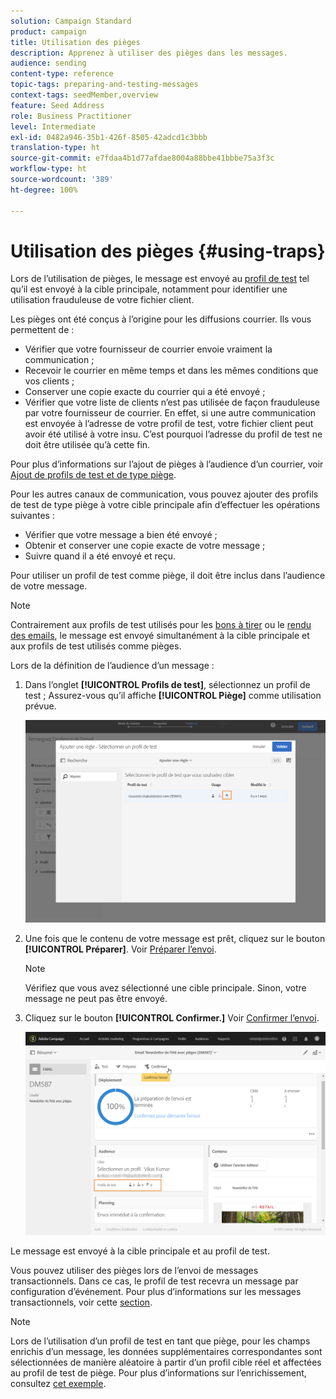 ```yaml
---
solution: Campaign Standard
product: campaign
title: Utilisation des pièges
description: Apprenez à utiliser des pièges dans les messages.
audience: sending
content-type: reference
topic-tags: preparing-and-testing-messages
context-tags: seedMember,overview
feature: Seed Address
role: Business Practitioner
level: Intermediate
exl-id: 0482a946-35b1-426f-8505-42adcd1c3bbb
translation-type: ht
source-git-commit: e7fdaa4b1d77afdae8004a88bbe41bbbe75a3f3c
workflow-type: ht
source-wordcount: '389'
ht-degree: 100%

---
```


# Utilisation des pièges {#using-traps}

Lors de l’utilisation de pièges, le message est envoyé au [profil de test](../../audiences/using/managing-test-profiles.md) tel qu’il est envoyé à la cible principale, notamment pour identifier une utilisation frauduleuse de votre fichier client.

Les pièges ont été conçus à l’origine pour les diffusions courrier. Ils vous permettent de :

* Vérifier que votre fournisseur de courrier envoie vraiment la communication ;
* Recevoir le courrier en même temps et dans les mêmes conditions que vos clients ;
* Conserver une copie exacte du courrier qui a été envoyé ;
* Vérifier que votre liste de clients n’est pas utilisée de façon frauduleuse par votre fournisseur de courrier. En effet, si une autre communication est envoyée à l’adresse de votre profil de test, votre fichier client peut avoir été utilisé à votre insu. C’est pourquoi l’adresse du profil de test ne doit être utilisée qu’à cette fin.

Pour plus d’informations sur l’ajout de pièges à l’audience d’un courrier, voir [Ajout de profils de test et de type piège](../../channels/using/defining-the-direct-mail-audience.md#adding-test-and-trap-profiles).

Pour les autres canaux de communication, vous pouvez ajouter des profils de test de type piège à votre cible principale afin d’effectuer les opérations suivantes :

* Vérifier que votre message a bien été envoyé ;
* Obtenir et conserver une copie exacte de votre message ;
* Suivre quand il a été envoyé et reçu.

Pour utiliser un profil de test comme piège, il doit être inclus dans l’audience de votre message.

>[!NOTE]
>
>Contrairement aux profils de test utilisés pour les [bons à tirer](../../sending/using/sending-proofs.md) ou le [rendu des emails](../../sending/using/email-rendering.md), le message est envoyé simultanément à la cible principale et aux profils de test utilisés comme pièges.

Lors de la définition de l’audience d’un message :

1. Dans l’onglet **[!UICONTROL Profils de test]**, sélectionnez un profil de test ; Assurez-vous qu’il affiche **[!UICONTROL Piège]** comme utilisation prévue.

   ![](assets/trap_select.png)

1. Une fois que le contenu de votre message est prêt, cliquez sur le bouton **[!UICONTROL Préparer]**. Voir [Préparer l’envoi](../../sending/using/preparing-the-send.md).
   >[!NOTE]
   >
   >Vérifiez que vous avez sélectionné une cible principale. Sinon, votre message ne peut pas être envoyé.

1. Cliquez sur le bouton **[!UICONTROL Confirmer.]** Voir [Confirmer l’envoi](../../sending/using/confirming-the-send.md).

   ![](assets/trap_confirm.png)

Le message est envoyé à la cible principale et au profil de test.

Vous pouvez utiliser des pièges lors de l’envoi de messages transactionnels. Dans ce cas, le profil de test recevra un message par configuration d’événement. Pour plus d’informations sur les messages transactionnels, voir cette [section](../../channels/using/getting-started-with-transactional-msg.md).

>[!NOTE]
>
>Lors de l’utilisation d’un profil de test en tant que piège, pour les champs enrichis d’un message, les données supplémentaires correspondantes sont sélectionnées de manière aléatoire à partir d’un profil cible réel et affectées au profil de test de piège. Pour plus d’informations sur l’enrichissement, consultez [cet exemple](../../automating/using/enriching-profile-data-file.md).
